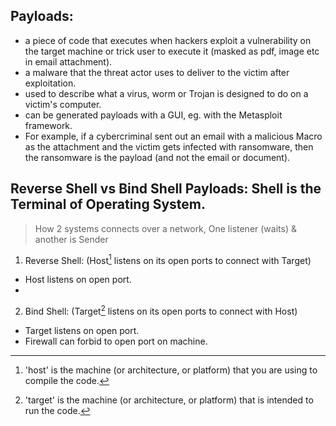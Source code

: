 ## Payloads:
- a piece of code that executes when hackers exploit a vulnerability on the target machine or trick user to execute it (masked as pdf, image etc in email attachment).
- a malware that the threat actor uses to deliver to the victim after exploitation.
- used to describe what a virus, worm or Trojan is designed to do on a victim's computer.
- can be generated payloads with a GUI, eg. with the Metasploit framework.
- For example, if a cybercriminal sent out an email with a malicious Macro as the attachment and the victim gets infected with ransomware, then the ransomware is the payload (and not the email or document).

## Reverse Shell vs Bind Shell Payloads: Shell is the Terminal of Operating System.
> How 2 systems connects over a network, One listener (waits) & another is Sender

1. Reverse Shell: (Host[^1] listens on its open ports to connect with Target)
- Host listens on open port.
- 

2. Bind Shell: (Target[^2] listens on its open ports to connect with Host)
- Target listens on open port.
- Firewall can forbid to open port on machine.




















[^1]: 'host' is the machine (or architecture, or platform) that you are using to compile the code.
[^2]:'target' is the machine (or architecture, or platform) that is intended to run the code.
